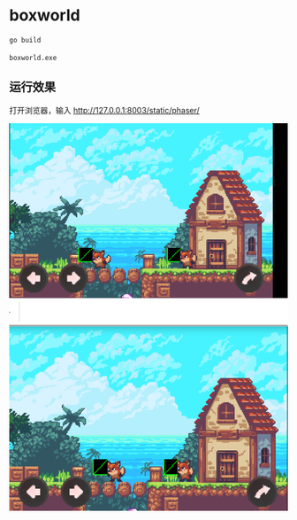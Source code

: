 # boxworld


```
go build

boxworld.exe 
```

## 运行效果
打开浏览器，输入 http://127.0.0.1:8003/static/phaser/


![screenshot1](screenshot1.png)